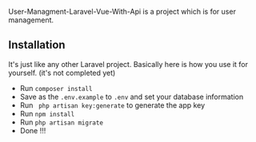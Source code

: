
User-Managment-Laravel-Vue-With-Api is a project which is for user management.

## Installation

It's just like any other Laravel project. Basically here is how you use it for yourself. (it's not completed yet) 
 
* Run ` composer install `
* Save as the `.env.example` to `.env` and set your database information 
* Run ` php artisan key:generate` to generate the app key
* Run ` npm install ` 
* Run ` php artisan migrate ` 
* Done !!!




